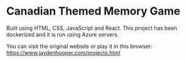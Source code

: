 # Canadian Themed Memory Game

Built using HTML, CSS, JavaScript and React. This project has been dockerized and it is run using Azure servers.

You can visit the original website or play it in this browser: https://www.jaydenhooper.com/projects.html

